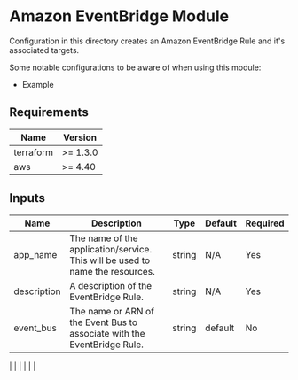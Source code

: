 # Amazon EventBridge Module

Configuration in this directory creates an Amazon EventBridge Rule and it's associated targets.

Some notable configurations to be aware of when using this module:
- Example

## Requirements

| Name | Version |
| ----------- | ----------- |
| terraform | >= 1.3.0 |
| aws | >= 4.40 |

## Inputs

| Name | Description | Type | Default | Required |
| ----------- | ----------- | ----------- | ----------- | ----------- |
| app_name | The name of the application/service. This will be used to name the resources. | string | N/A | Yes |
| description | A description of the EventBridge Rule. | string | N/A | Yes |
| event_bus | The name or ARN of the Event Bus to associate with the EventBridge Rule. | string | default | No |

|  |  |  |  |  |
